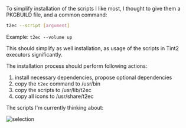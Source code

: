 To simplify installation of the scripts I like most, I thought to give them a PKGBUILD file, 
and a common command:

```bash
t2ec --script [argument]
```

Example: `t2ec --volume up`

This should simplify as well installation, as usage of the scripts in Tint2 executors significantly.

The installation process should perform following actions:

1. install necessary dependencies, propose optional dependencies
2. copy the `t2ec` command to /usr/bin
3. copy the scripts to /usr/lib/t2ec
4. copy all icons to /usr/share/t2ec

The scripts I'm currently thinking about:

![selection](http://nwg.pl/wiki-tint2-executors/package-selection.png)
